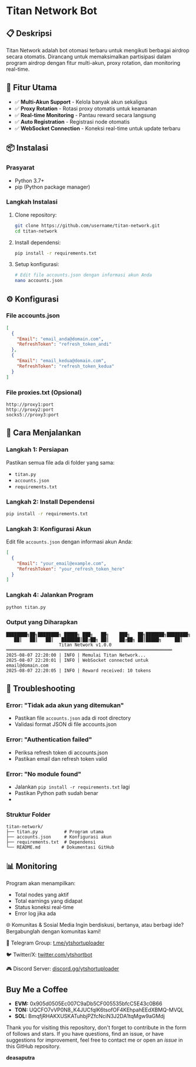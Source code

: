 # Titan Network Bot 

## 📋 Deskripsi
Titan Network adalah bot otomasi terbaru untuk mengikuti berbagai airdrop secara otomatis. Dirancang untuk memaksimalkan partisipasi dalam program airdrop dengan fitur multi-akun, proxy rotation, dan monitoring real-time.

## 🚀 Fitur Utama
- ✅ **Multi-Akun Support** - Kelola banyak akun sekaligus
- ✅ **Proxy Rotation** - Rotasi proxy otomatis untuk keamanan
- ✅ **Real-time Monitoring** - Pantau reward secara langsung
- ✅ **Auto Registration** - Registrasi node otomatis
- ✅ **WebSocket Connection** - Koneksi real-time untuk update terbaru

## 📦 Instalasi

### Prasyarat
- Python 3.7+
- pip (Python package manager)

### Langkah Instalasi
1. Clone repository:
   ```bash
   git clone https://github.com/username/titan-network.git
   cd titan-network
   ```

2. Install dependensi:
   ```bash
   pip install -r requirements.txt
   ```

3. Setup konfigurasi:
   ```bash
   # Edit file accounts.json dengan informasi akun Anda
   nano accounts.json
   ```

## ⚙️ Konfigurasi

### File accounts.json
```json
[
  {
    "Email": "email_anda@domain.com",
    "RefreshToken": "refresh_token_andi"
  },
  {
    "Email": "email_kedua@domain.com",
    "RefreshToken": "refresh_token_kedua"
  }
]
```

### File proxies.txt (Opsional)
```
http://proxy1:port
http://proxy2:port
socks5://proxy3:port
```

## 🎯 Cara Menjalankan

### Langkah 1: Persiapan
Pastikan semua file ada di folder yang sama:
- `titan.py`
- `accounts.json`
- `requirements.txt`

### Langkah 2: Install Dependensi
```bash
pip install -r requirements.txt
```

### Langkah 3: Konfigurasi Akun
Edit file `accounts.json` dengan informasi akun Anda:
```json
[
  {
    "Email": "your_email@example.com",
    "RefreshToken": "your_refresh_token_here"
  }
]
```

### Langkah 4: Jalankan Program
```bash
python titan.py
```

### Output yang Diharapkan
```
████████╗██╗████████╗ █████╗ ███╗   ██╗    ███╗   ██╗███████╗████████╗
   ██║   ██║   ██║   ███████║██╔██╗ ██║    ██╔██╗ ██║█████╗     ██║   
                    Titan Network v1.0.0
═══════════════════════════════════════════════════════════════
2025-08-07 22:20:00 | INFO | Memulai Titan Network...
2025-08-07 22:20:01 | INFO | WebSocket connected untuk email@domain.com
2025-08-07 22:20:05 | INFO | Reward received: 10 tokens
```

## 🔧 Troubleshooting

### Error: "Tidak ada akun yang ditemukan"
- Pastikan file `accounts.json` ada di root directory
- Validasi format JSON di file accounts.json

### Error: "Authentication failed"
- Periksa refresh token di accounts.json
- Pastikan email dan refresh token valid

### Error: "No module found"
- Jalankan `pip install -r requirements.txt` lagi
- Pastikan Python path sudah benar
- 
### Struktur Folder
```
titan-network/
├── titan.py          # Program utama
├── accounts.json     # Konfigurasi akun
├── requirements.txt  # Dependensi
└── README.md        # Dokumentasi GitHub
```
## 📊 Monitoring
Program akan menampilkan:
- Total nodes yang aktif
- Total earnings yang didapat
- Status koneksi real-time
- Error log jika ada

🌐 Komunitas & Sosial Media
Ingin berdiskusi, bertanya, atau berbagi ide? Bergabunglah dengan komunitas kami!

💬 Telegram Group: [t.me/ytshortuploader](https://t.me/independendropers)

🐦 Twitter/X: [twitter.com/ytshortbot](https://x.com/Deasaputra_12)

🎮 Discord Server: [discord.gg/ytshortuploader](https://discord.gg/Tuy2bR6CkU)
## Buy Me a Coffee

- **EVM:** 0x905d0505Ec007C9aDb5CF005535bfcC5E43c0B66
- **TON:** UQCFO7vVP0N8_K4JUCfqlK6tsofOF4KEhpahEEdXBMQ-MVQL
- **SOL:** BmqfjRHAKXUSKATuhbjPZfcNciN3J2DA1tqMgw9aGMdj

Thank you for visiting this repository, don't forget to contribute in the form of follows and stars.
If you have questions, find an issue, or have suggestions for improvement, feel free to contact me or open an *issue* in this GitHub repository.

**deasaputra**
